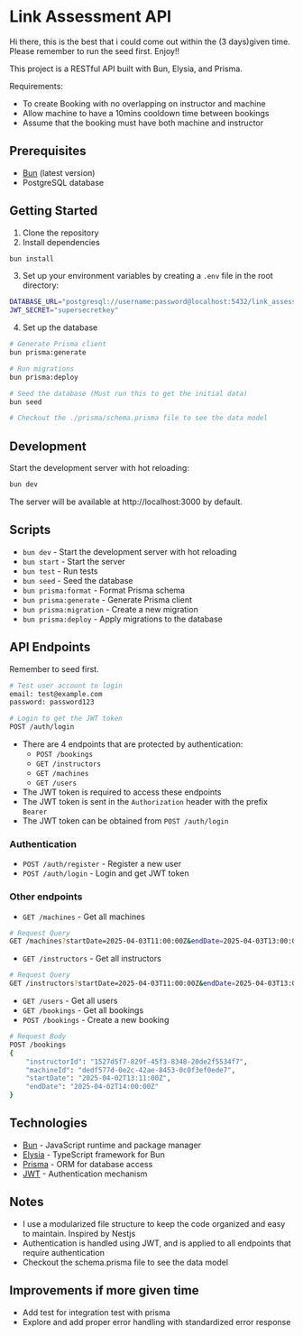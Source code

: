 # Link Assessment API

Hi there, this is the best that i could come out within the (3 days)given time.
Please remember to run the seed first. Enjoy!!

This project is a RESTful API built with Bun, Elysia, and Prisma.

Requirements:

- To create Booking with no overlapping on instructor and machine
- Allow machine to have a 10mins cooldown time between bookings
- Assume that the booking must have both machine and instructor

## Prerequisites

- [Bun](https://bun.sh/) (latest version)
- PostgreSQL database

## Getting Started

1. Clone the repository
2. Install dependencies

```bash
bun install
```

3. Set up your environment variables by creating a `.env` file in the root directory:

```bash
DATABASE_URL="postgresql://username:password@localhost:5432/link_assessment"
JWT_SECRET="supersecretkey"
```

4. Set up the database

```bash
# Generate Prisma client
bun prisma:generate

# Run migrations
bun prisma:deploy

# Seed the database (Must run this to get the initial data)
bun seed

# Checkout the ./prisma/schema.prisma file to see the data model
```

## Development

Start the development server with hot reloading:

```bash
bun dev
```

The server will be available at http://localhost:3000 by default.

## Scripts

- `bun dev` - Start the development server with hot reloading
- `bun start` - Start the server
- `bun test` - Run tests
- `bun seed` - Seed the database
- `bun prisma:format` - Format Prisma schema
- `bun prisma:generate` - Generate Prisma client
- `bun prisma:migration` - Create a new migration
- `bun prisma:deploy` - Apply migrations to the database

## API Endpoints

Remember to seed first.

```bash
# Test user account to login
email: test@example.com
password: password123

# Login to get the JWT token
POST /auth/login
```

- There are 4 endpoints that are protected by authentication:
  - `POST /bookings`
  - `GET /instructors`
  - `GET /machines`
  - `GET /users`
- The JWT token is required to access these endpoints
- The JWT token is sent in the `Authorization` header with the prefix `Bearer `
- The JWT token can be obtained from `POST /auth/login`

### Authentication

- `POST /auth/register` - Register a new user
- `POST /auth/login` - Login and get JWT token

### Other endpoints

- `GET /machines` - Get all machines

```bash
# Request Query
GET /machines?startDate=2025-04-03T11:00:00Z&endDate=2025-04-03T13:00:00Z
```

- `GET /instructors` - Get all instructors

```bash
# Request Query
GET /instructors?startDate=2025-04-03T11:00:00Z&endDate=2025-04-03T13:00:00Z
```

- `GET /users` - Get all users
- `GET /bookings` - Get all bookings
- `POST /bookings` - Create a new booking

```bash
# Request Body
POST /bookings
{
    "instructorId": "1527d5f7-829f-45f3-8348-20de2f5534f7",
    "machineId": "dedf577d-0e2c-42ae-8453-0c0f3ef0ede7",
    "startDate": "2025-04-02T13:11:00Z",
    "endDate": "2025-04-02T14:00:00Z"
}
```

## Technologies

- [Bun](https://bun.sh/) - JavaScript runtime and package manager
- [Elysia](https://elysiajs.com/) - TypeScript framework for Bun
- [Prisma](https://www.prisma.io/) - ORM for database access
- [JWT](https://jwt.io/) - Authentication mechanism

## Notes

- I use a modularized file structure to keep the code organized and easy to maintain. Inspired by Nestjs
- Authentication is handled using JWT, and is applied to all endpoints that require authentication
- Checkout the schema.prisma file to see the data model

## Improvements if more given time

- Add test for integration test with prisma
- Explore and add proper error handling with standardized error response
